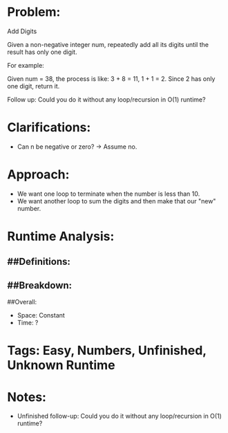 # Problem:
  Add Digits
  
  Given a non-negative integer num, repeatedly add all its digits until the result has only one digit.

  For example:

  Given num = 38, the process is like: 3 + 8 = 11, 1 + 1 = 2. Since 2 has only one digit, return it.

  Follow up:
  Could you do it without any loop/recursion in O(1) runtime?
  
# Clarifications:
  - Can n be negative or zero? -> Assume no.

# Approach:
  - We want one loop to terminate when the number is less than 10.
  - We want another loop to sum the digits and then make that our "new" number.

# Runtime Analysis:
##Definitions:
  - 

##Breakdown:
  - 

##Overall:
  - Space: Constant
  - Time: ?

# Tags: Easy, Numbers, Unfinished, Unknown Runtime

# Notes:
  - Unfinished follow-up: Could you do it without any loop/recursion in O(1) runtime?